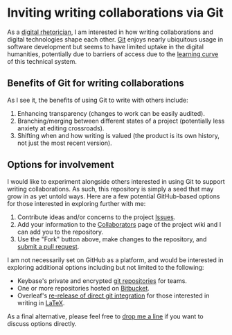 # Inviting writing collaborations via Git

As a [digital rhetorician](https://en.wikipedia.org/wiki/Digital_rhetoric), I am interested in how writing collaborations and digital technologies shape each other. [Git](https://git-scm.com/) enjoys nearly ubiquitous usage in software development but seems to have limited uptake in the digital humanities, potentially due to barriers of access due to the [learning curve](https://dh2016.adho.org/abstracts/225) of this technical system.

## Benefits of Git for writing collaborations

As I see it, the benefits of using Git to write with others include:

1. Enhancing transparency (changes to work can be easily audited).  
2. Branching/merging between different states of a project (potentially less anxiety at editing crossroads).  
3. Shifting when and how writing is valued (the product is its own history, not just the most recent version).  

## Options for involvement

I would like to experiment alongside others interested in using Git to support writing collaborations. As such, this repository is simply a seed that may grow in as yet untold ways. Here are a few potential GitHub-based options for those interested in exploring further with me:

1. Contribute ideas and/or concerns to the project [Issues](https://github.com/tylerdq/collab/issues).  
2. Add your information to the [Collaborators](https://github.com/tylerdq/collab/wiki/Collaborators) page of the project wiki and I can add you to the repository.  
3. Use the "Fork" button above, make changes to the repository, and [submit a pull request](https://help.github.com/articles/creating-a-pull-request-from-a-fork/).  

I am not necessarily set on GitHub as a platform, and would be interested in exploring additional options including but not limited to the following:

- Keybase's private and encrypted [git repositories](https://keybase.io/blog/encrypted-git-for-everyone) for teams.  
- One or more repositories hosted on [Bitbucket](https://bitbucket.org/).  
- Overleaf's [re-release of direct git integration](https://www.overleaf.com/blog/bringing-the-git-bridge-to-v2-its-here-in-beta) for those interested in writing in [LaTeX](https://www.overleaf.com/blog/636-guest-blog-post-latex-for-the-humanities).  

As a final alternative, please feel free to [drop me a line](https://github.com/tylerdq) if you want to discuss options directly.
